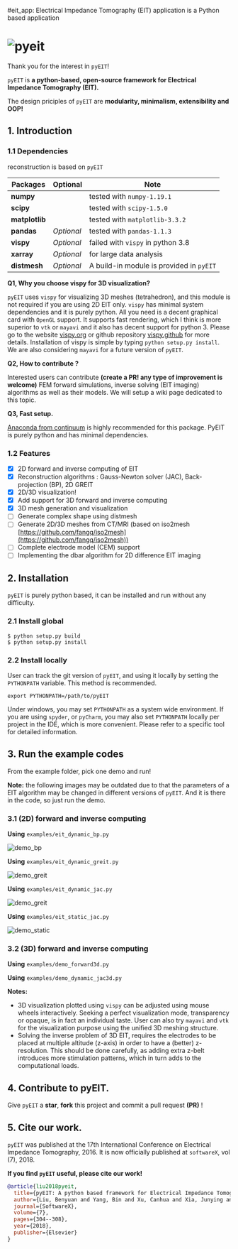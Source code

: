 #eit_app: Electrical Impedance Tomography (EIT) application
is a Python based application









# ![pyeit](doc/images/logo.png)

Thank you for the interest in `pyEIT`!

`pyEIT` is **a python-based, open-source framework for Electrical Impedance Tomography (EIT).**

The design priciples of `pyEIT` are **modularity, minimalism, extensibility and OOP!**

## 1. Introduction

### 1.1 Dependencies

reconstruction is based on `pyEIT` 



| Packages       | Optional   | Note                                     |
| -------------- | ---------- | ---------------------------------------- |
| **numpy**      |            | tested with `numpy-1.19.1`               |
| **scipy**      |            | tested with `scipy-1.5.0`                |
| **matplotlib** |            | tested with `matplotlib-3.3.2`           |
| **pandas**     | *Optional* | tested with `pandas-1.1.3`               |
| **vispy**      | *Optional* | failed with `vispy` in python 3.8        |
| **xarray**     | *Optional* | for large data analysis                  |
| **distmesh**   | *Optional* | A build-in module is provided in `pyEIT` |

**Q1, Why you choose vispy for 3D visualization?**

`pyEIT` uses `vispy` for visualizing 3D meshes (tetrahedron), and this module is not required if you are using 2D EIT only. `vispy` has minimal system dependencies and it is purely python. All you need is a decent graphical card with `OpenGL` support. It supports fast rendering, which I think is more superior to `vtk` or `mayavi` and it also has decent support for python 3. Please go to the website [vispy.org](http://vispy.org/) or github repository [vispy.github](https://github.com/vispy/vispy) for more details. Installation of vispy is simple by typing `python setup.py install`. We are also considering `mayavi` for a future version of `pyEIT`.

**Q2, How to contribute ?**

Interested users can contribute **(create a PR! any type of improvement is welcome)** FEM forward simulations, inverse solving (EIT imaging) algorithms as well as their models. We will setup a wiki page dedicated to this topic.

**Q3, Fast setup.**

[Anaconda from continuum](https://www.continuum.io/downloads) is highly recommended for this package. PyEIT is purely python and has minimal dependencies.

### 1.2 Features

 - [x] 2D forward and inverse computing of EIT
 - [x] Reconstruction algorithms : Gauss-Newton solver (JAC), Back-projection (BP), 2D GREIT
 - [x] 2D/3D visualization!
 - [x] Add support for 3D forward and inverse computing
 - [x] 3D mesh generation and visualization
 - [ ] Generate complex shape using distmesh
 - [ ] Generate 2D/3D meshes from CT/MRI (based on iso2mesh [https://github.com/fangq/iso2mesh](https://github.com/fangq/iso2mesh))
 - [ ] Complete electrode model (CEM) support
 - [ ] Implementing the dbar algorithm for 2D difference EIT imaging

## 2. Installation

`pyEIT` is purely python based, it can be installed and run without any difficulty.

### 2.1 Install global

```
$ python setup.py build
$ python setup.py install
```

### 2.2 Install locally

User can track the git version of `pyEIT`, and using it locally by setting the `PYTHONPATH` variable. This method is recommended.

```
export PYTHONPATH=/path/to/pyEIT
```

Under windows, you may set `PYTHONPATH` as a system wide environment. If you are using `spyder`, or `pyCharm`, you may also set `PYTHONPATH` locally per project in the IDE, which is more convenient. Please refer to a specific tool for detailed information.

## 3. Run the example codes

From the example folder, pick one demo and run!

**Note:** the following images may be outdated due to that the parameters of a EIT algorithm may be changed in different versions of `pyEIT`. And it is there in the code, so just run the demo.

### 3.1 (2D) forward and inverse computing

**Using** `examples/eit_dynamic_bp.py`

![demo_bp](doc/images/demo_bp.png)

**Using** `examples/eit_dynamic_greit.py`

![demo_greit](doc/images/demo_greit.png)

**Using** `examples/eit_dynamic_jac.py`

![demo_greit](doc/images/demo_jac.png)

**Using** `examples/eit_static_jac.py`

![demo_static](doc/images/demo_static.png)

### 3.2 (3D) forward and inverse computing

**Using** `examples/demo_forward3d.py`

**Using** `examples/demo_dynamic_jac3d.py`

**Notes:**

 - 3D visualization plotted using `vispy` can be adjusted using mouse wheels interactively. Seeking a perfect visualization mode, transparency or opaque, is in fact an individual taste. User can also try `mayavi` and `vtk` for the visualization purpose using the unified 3D meshing structure.
 - Solving the inverse problem of 3D EIT, requires the electrodes to be placed at multiple altitude (z-axis) in order to have a (better) z-resolution. This should be done carefully, as adding extra z-belt introduces more stimulation patterns, which in turn adds to the computational loads.

## 4. Contribute to pyEIT.

Give `pyEIT` a **star**, **fork** this project and commit a pull request **(PR)** !

## 5. Cite our work.

`pyEIT` was published at the 17th International Conference on Electrical Impedance Tomography, 2016. It is now officially published at `softwareX`, vol (7), 2018.

**If you find `pyEIT` useful, please cite our work!**

```bibtex
@article{liu2018pyeit,
  title={pyEIT: A python based framework for Electrical Impedance Tomography},
  author={Liu, Benyuan and Yang, Bin and Xu, Canhua and Xia, Junying and Dai, Meng and Ji, Zhenyu and You, Fusheng and Dong, Xiuzhen and Shi, Xuetao and Fu, Feng},
  journal={SoftwareX},
  volume={7},
  pages={304--308},
  year={2018},
  publisher={Elsevier}
}
```

